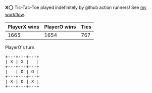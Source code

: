 :x::o: Tic-Tac-Toe played indefinitely by github action runners! See [my workflow](.github/workflows/play.yaml).

|PlayerX wins|PlayerO wins|Ties|
|-|-|-|
|1665|1654|767|

PlayerO's turn.

<pre>
+---+---+---+
| X | X |   |
+---+---+---+
|   | O | O |
+---+---+---+
| X | O | X |
+---+---+---+
</pre>